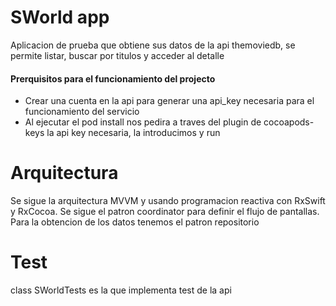 # SWorld app

Aplicacion de prueba que obtiene sus datos de la api themoviedb, se permite listar, buscar por titulos y acceder al detalle

#### Prerquisitos para el funcionamiento del projecto
* Crear una cuenta en la api para generar una api_key necesaria para el funcionamiento del servicio 
* Al ejecutar el pod install nos pedira a traves del plugin de cocoapods-keys la api key necesaria, la introducimos y run

# Arquitectura 
Se sigue la arquitectura MVVM y usando programacion reactiva con RxSwift y RxCocoa.
Se sigue el patron coordinator para definir el flujo de pantallas.
Para la obtencion de los datos tenemos el patron repositorio 

# Test
class SWorldTests es la que implementa test de la api
